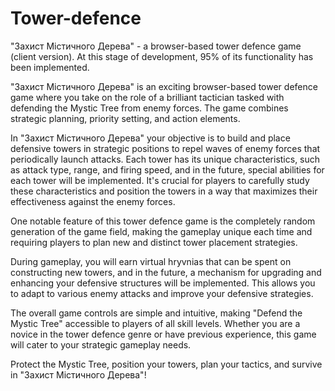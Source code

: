 # Tower-defence

"Захист Містичного Дерева" - a browser-based tower defence game (client version). At this stage of development, 95% of its functionality has been implemented.

"Захист Містичного Дерева" is an exciting browser-based tower defence game where you take on the role of a brilliant tactician tasked with defending the Mystic Tree from enemy forces. The game combines strategic planning, priority setting, and action elements.

In "Захист Містичного Дерева" your objective is to build and place defensive towers in strategic positions to repel waves of enemy forces that periodically launch attacks. Each tower has its unique characteristics, such as attack type, range, and firing speed, and in the future, special abilities for each tower will be implemented. It's crucial for players to carefully study these characteristics and position the towers in a way that maximizes their effectiveness against the enemy forces.

One notable feature of this tower defence game is the completely random generation of the game field, making the gameplay unique each time and requiring players to plan new and distinct tower placement strategies.

During gameplay, you will earn virtual hryvnias that can be spent on constructing new towers, and in the future, a mechanism for upgrading and enhancing your defensive structures will be implemented. This allows you to adapt to various enemy attacks and improve your defensive strategies.

The overall game controls are simple and intuitive, making "Defend the Mystic Tree" accessible to players of all skill levels. Whether you are a novice in the tower defence genre or have previous experience, this game will cater to your strategic gameplay needs.

Protect the Mystic Tree, position your towers, plan your tactics, and survive in "Захист Містичного Дерева"!
